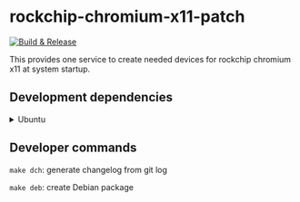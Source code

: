 # rockchip-chromium-x11-patch

[![Build & Release](https://github.com/radxa-pkg/rockchip-chromium-x11-patch/actions/workflows/release.yml/badge.svg)](https://github.com/radxa-pkg/rockchip-chromium-x11-patch/actions/workflows/release.yml)

This provides one service to create needed devices for rockchip chromium x11 at system startup.

## Development dependencies

<details>
<summary>Ubuntu</summary>

```bash
sudo apt-get update
sudo apt-get build-dep --no-install-recommends .
sudo apt-get install git-buildpackage
```
</details>

## Developer commands

`make dch`: generate changelog from git log

`make deb`: create Debian package
